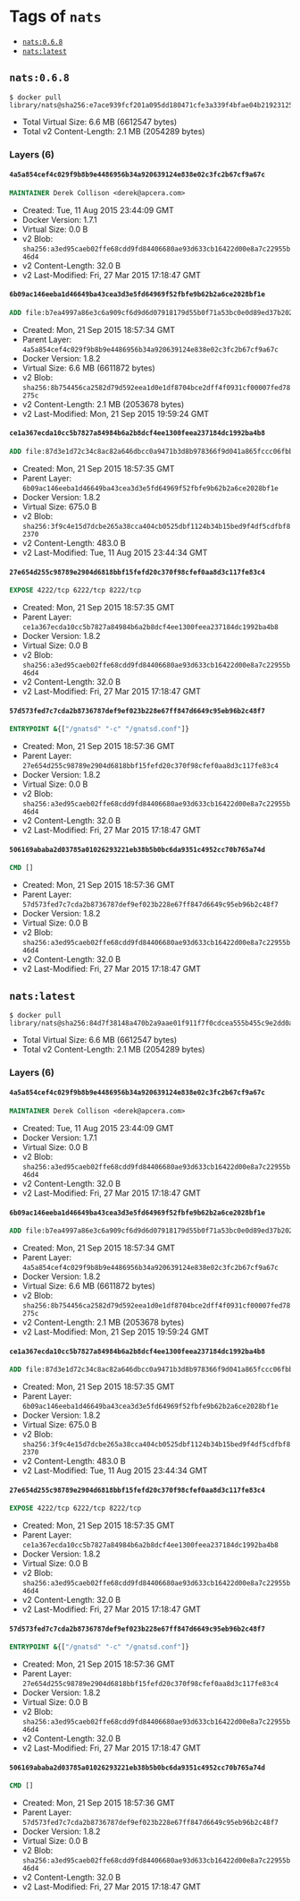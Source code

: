 <!-- THIS FILE IS GENERATED VIA '.template-helpers/generate-tag-details.pl' -->

# Tags of `nats`

-	[`nats:0.6.8`](#nats068)
-	[`nats:latest`](#natslatest)

## `nats:0.6.8`

```console
$ docker pull library/nats@sha256:e7ace939fcf201a095dd180471cfe3a339f4bfae04b2192312580036b6468e5c
```

-	Total Virtual Size: 6.6 MB (6612547 bytes)
-	Total v2 Content-Length: 2.1 MB (2054289 bytes)

### Layers (6)

#### `4a5a854cef4c029f9b8b9e4486956b34a920639124e838e02c3fc2b67cf9a67c`

```dockerfile
MAINTAINER Derek Collison <derek@apcera.com>
```

-	Created: Tue, 11 Aug 2015 23:44:09 GMT
-	Docker Version: 1.7.1
-	Virtual Size: 0.0 B
-	v2 Blob: `sha256:a3ed95caeb02ffe68cdd9fd84406680ae93d633cb16422d00e8a7c22955b46d4`
-	v2 Content-Length: 32.0 B
-	v2 Last-Modified: Fri, 27 Mar 2015 17:18:47 GMT

#### `6b09ac146eeba1d46649ba43cea3d3e5fd64969f52fbfe9b62b2a6ce2028bf1e`

```dockerfile
ADD file:b7ea4997a86e3c6a909cf6d9d6d07918179d55b0f71a53bc0e0d89ed37b20221 in /gnatsd
```

-	Created: Mon, 21 Sep 2015 18:57:34 GMT
-	Parent Layer: `4a5a854cef4c029f9b8b9e4486956b34a920639124e838e02c3fc2b67cf9a67c`
-	Docker Version: 1.8.2
-	Virtual Size: 6.6 MB (6611872 bytes)
-	v2 Blob: `sha256:8b754456ca2582d79d592eea1d0e1df8704bce2dff4f0931cf00007fed78275c`
-	v2 Content-Length: 2.1 MB (2053678 bytes)
-	v2 Last-Modified: Mon, 21 Sep 2015 19:59:24 GMT

#### `ce1a367ecda10cc5b7827a84984b6a2b8dcf4ee1300feea237184dc1992ba4b8`

```dockerfile
ADD file:87d3e1d72c34c8ac82a646dbcc0a9471b3d8b978366f9d041a865fccc06fbb21 in /gnatsd.conf
```

-	Created: Mon, 21 Sep 2015 18:57:35 GMT
-	Parent Layer: `6b09ac146eeba1d46649ba43cea3d3e5fd64969f52fbfe9b62b2a6ce2028bf1e`
-	Docker Version: 1.8.2
-	Virtual Size: 675.0 B
-	v2 Blob: `sha256:3f9c4e15d7dcbe265a38cca404cb0525dbf1124b34b15bed9f4df5cdfbf82370`
-	v2 Content-Length: 483.0 B
-	v2 Last-Modified: Tue, 11 Aug 2015 23:44:34 GMT

#### `27e654d255c98789e2904d6818bbf15fefd20c370f98cfef0aa8d3c117fe83c4`

```dockerfile
EXPOSE 4222/tcp 6222/tcp 8222/tcp
```

-	Created: Mon, 21 Sep 2015 18:57:35 GMT
-	Parent Layer: `ce1a367ecda10cc5b7827a84984b6a2b8dcf4ee1300feea237184dc1992ba4b8`
-	Docker Version: 1.8.2
-	Virtual Size: 0.0 B
-	v2 Blob: `sha256:a3ed95caeb02ffe68cdd9fd84406680ae93d633cb16422d00e8a7c22955b46d4`
-	v2 Content-Length: 32.0 B
-	v2 Last-Modified: Fri, 27 Mar 2015 17:18:47 GMT

#### `57d573fed7c7cda2b8736787def9ef023b228e67ff847d6649c95eb96b2c48f7`

```dockerfile
ENTRYPOINT &{["/gnatsd" "-c" "/gnatsd.conf"]}
```

-	Created: Mon, 21 Sep 2015 18:57:36 GMT
-	Parent Layer: `27e654d255c98789e2904d6818bbf15fefd20c370f98cfef0aa8d3c117fe83c4`
-	Docker Version: 1.8.2
-	Virtual Size: 0.0 B
-	v2 Blob: `sha256:a3ed95caeb02ffe68cdd9fd84406680ae93d633cb16422d00e8a7c22955b46d4`
-	v2 Content-Length: 32.0 B
-	v2 Last-Modified: Fri, 27 Mar 2015 17:18:47 GMT

#### `506169ababa2d03785a01026293221eb38b5b0bc6da9351c4952cc70b765a74d`

```dockerfile
CMD []
```

-	Created: Mon, 21 Sep 2015 18:57:36 GMT
-	Parent Layer: `57d573fed7c7cda2b8736787def9ef023b228e67ff847d6649c95eb96b2c48f7`
-	Docker Version: 1.8.2
-	Virtual Size: 0.0 B
-	v2 Blob: `sha256:a3ed95caeb02ffe68cdd9fd84406680ae93d633cb16422d00e8a7c22955b46d4`
-	v2 Content-Length: 32.0 B
-	v2 Last-Modified: Fri, 27 Mar 2015 17:18:47 GMT

## `nats:latest`

```console
$ docker pull library/nats@sha256:84d7f38148a470b2a9aae01f911f7f0cdcea555b455c9e2dd0a498d39ce87341
```

-	Total Virtual Size: 6.6 MB (6612547 bytes)
-	Total v2 Content-Length: 2.1 MB (2054289 bytes)

### Layers (6)

#### `4a5a854cef4c029f9b8b9e4486956b34a920639124e838e02c3fc2b67cf9a67c`

```dockerfile
MAINTAINER Derek Collison <derek@apcera.com>
```

-	Created: Tue, 11 Aug 2015 23:44:09 GMT
-	Docker Version: 1.7.1
-	Virtual Size: 0.0 B
-	v2 Blob: `sha256:a3ed95caeb02ffe68cdd9fd84406680ae93d633cb16422d00e8a7c22955b46d4`
-	v2 Content-Length: 32.0 B
-	v2 Last-Modified: Fri, 27 Mar 2015 17:18:47 GMT

#### `6b09ac146eeba1d46649ba43cea3d3e5fd64969f52fbfe9b62b2a6ce2028bf1e`

```dockerfile
ADD file:b7ea4997a86e3c6a909cf6d9d6d07918179d55b0f71a53bc0e0d89ed37b20221 in /gnatsd
```

-	Created: Mon, 21 Sep 2015 18:57:34 GMT
-	Parent Layer: `4a5a854cef4c029f9b8b9e4486956b34a920639124e838e02c3fc2b67cf9a67c`
-	Docker Version: 1.8.2
-	Virtual Size: 6.6 MB (6611872 bytes)
-	v2 Blob: `sha256:8b754456ca2582d79d592eea1d0e1df8704bce2dff4f0931cf00007fed78275c`
-	v2 Content-Length: 2.1 MB (2053678 bytes)
-	v2 Last-Modified: Mon, 21 Sep 2015 19:59:24 GMT

#### `ce1a367ecda10cc5b7827a84984b6a2b8dcf4ee1300feea237184dc1992ba4b8`

```dockerfile
ADD file:87d3e1d72c34c8ac82a646dbcc0a9471b3d8b978366f9d041a865fccc06fbb21 in /gnatsd.conf
```

-	Created: Mon, 21 Sep 2015 18:57:35 GMT
-	Parent Layer: `6b09ac146eeba1d46649ba43cea3d3e5fd64969f52fbfe9b62b2a6ce2028bf1e`
-	Docker Version: 1.8.2
-	Virtual Size: 675.0 B
-	v2 Blob: `sha256:3f9c4e15d7dcbe265a38cca404cb0525dbf1124b34b15bed9f4df5cdfbf82370`
-	v2 Content-Length: 483.0 B
-	v2 Last-Modified: Tue, 11 Aug 2015 23:44:34 GMT

#### `27e654d255c98789e2904d6818bbf15fefd20c370f98cfef0aa8d3c117fe83c4`

```dockerfile
EXPOSE 4222/tcp 6222/tcp 8222/tcp
```

-	Created: Mon, 21 Sep 2015 18:57:35 GMT
-	Parent Layer: `ce1a367ecda10cc5b7827a84984b6a2b8dcf4ee1300feea237184dc1992ba4b8`
-	Docker Version: 1.8.2
-	Virtual Size: 0.0 B
-	v2 Blob: `sha256:a3ed95caeb02ffe68cdd9fd84406680ae93d633cb16422d00e8a7c22955b46d4`
-	v2 Content-Length: 32.0 B
-	v2 Last-Modified: Fri, 27 Mar 2015 17:18:47 GMT

#### `57d573fed7c7cda2b8736787def9ef023b228e67ff847d6649c95eb96b2c48f7`

```dockerfile
ENTRYPOINT &{["/gnatsd" "-c" "/gnatsd.conf"]}
```

-	Created: Mon, 21 Sep 2015 18:57:36 GMT
-	Parent Layer: `27e654d255c98789e2904d6818bbf15fefd20c370f98cfef0aa8d3c117fe83c4`
-	Docker Version: 1.8.2
-	Virtual Size: 0.0 B
-	v2 Blob: `sha256:a3ed95caeb02ffe68cdd9fd84406680ae93d633cb16422d00e8a7c22955b46d4`
-	v2 Content-Length: 32.0 B
-	v2 Last-Modified: Fri, 27 Mar 2015 17:18:47 GMT

#### `506169ababa2d03785a01026293221eb38b5b0bc6da9351c4952cc70b765a74d`

```dockerfile
CMD []
```

-	Created: Mon, 21 Sep 2015 18:57:36 GMT
-	Parent Layer: `57d573fed7c7cda2b8736787def9ef023b228e67ff847d6649c95eb96b2c48f7`
-	Docker Version: 1.8.2
-	Virtual Size: 0.0 B
-	v2 Blob: `sha256:a3ed95caeb02ffe68cdd9fd84406680ae93d633cb16422d00e8a7c22955b46d4`
-	v2 Content-Length: 32.0 B
-	v2 Last-Modified: Fri, 27 Mar 2015 17:18:47 GMT
